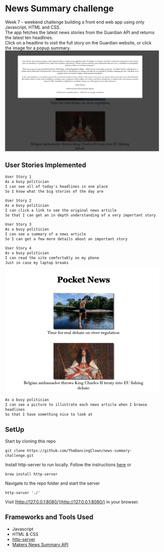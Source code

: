 # News Summary challenge

Week 7 - weekend challenge building a front end web app using only Javascript, HTML and CSS.  
The app fetches the latest news stories from the Guardian API and returns the latest ten headlines.  
Click on a headline to visit the full story on the Guardian website, or click the image for a popup summary.
![summary](./public/summary.png)

## User Stories Implemented

```
User Story 1
As a busy politician
I can see all of today's headlines in one place
So I know what the big stories of the day are
```

```
User Story 2
As a busy politician
I can click a link to see the original news article
So that I can get an in depth understanding of a very important story
```

```
User Story 3
As a busy politician
I can see a summary of a news article
So I can get a few more details about an important story
```

```
User Story 4
As a busy politician
I can read the site comfortably on my phone
Just in case my laptop breaks
```
![homepage](./public/homepage.png)
```
As a busy politician
I can see a picture to illustrate each news article when I browse headlines
So that I have something nice to look at
```

## SetUp

Start by cloning this repo

    git clone https://github.com/TheDancingClown/news-summary-challenge.git

Install http-server to run locally. Follow the instructions [here](https://www.npmjs.com/package/http-server) or

    brew install http-server

Navigate to the repo folder and start the server

    http-server './'

Visit [http://127.0.0.1:8080/](http://127.0.0.1:8080/) in your browser.

## Frameworks and Tools Used

* Javascript
* HTML & CSS
* [http-server](https://www.npmjs.com/package/http-server)
* [Makers News Summary API](https://github.com/makersacademy/news-summary-api)
